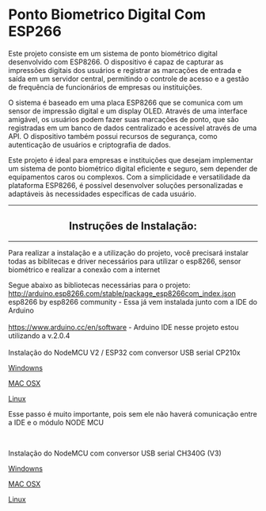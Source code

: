 # Ponto Biometrico Digital Com ESP266
  Este projeto consiste em um sistema de ponto biométrico digital desenvolvido com ESP8266. O dispositivo é capaz de capturar as impressões digitais dos usuários e registrar as marcações de entrada e saída em um servidor central, permitindo o controle de acesso e a gestão de frequência de funcionários de empresas ou instituições.

  O sistema é baseado em uma placa ESP8266 que se comunica com um sensor de impressão digital e um display OLED. Através de uma interface amigável, os usuários podem fazer suas marcações de ponto, que são registradas em um banco de dados centralizado e acessível através de uma API. O dispositivo também possui recursos de segurança, como autenticação de usuários e criptografia de dados.

  Este projeto é ideal para empresas e instituições que desejam implementar um sistema de ponto biométrico digital eficiente e seguro, sem depender de equipamentos caros ou complexos. Com a simplicidade e versatilidade da plataforma ESP8266, é possível desenvolver soluções personalizadas e adaptáveis às necessidades específicas de cada usuário.
<hr>

<samp><h2> <center>Instruções de Instalação:</center>  </h2></samp>
<hr>
Para realizar a instalação e a utilização do projeto, você precisará instalar todas as biblitecas e driver necessários para utilizar o esp8266, sensor biométrico e realizar a conexão com a internet

<br>

Segue abaixo as bibliotecas necessárias para o projeto:
<br>
http://arduino.esp8266.com/stable/package_esp8266com_index.json
<br>
esp8266 by esp8266 community - Essa já vem instalada junto com a IDE do Arduino
<br>  
https://www.arduino.cc/en/software - Arduino IDE nesse projeto estou utilizando a v.2.0.4
<br>  
Instalação do NodeMCU V2 / ESP32 com conversor USB serial CP210x
  
<p><a href="https://s3-sa-east-1.amazonaws.com/robocore-tutoriais/163/CP210x_Windows_Drivers.zip" target="_blank"> Windowns</a> </p>
  
<p><a href="https://s3-sa-east-1.amazonaws.com/robocore-tutoriais/163/CP210x_Mac_OSX_VCP_Driver.zip" target="_blank"> MAC OSX </a></p>
  
<p><a href="https://s3-sa-east-1.amazonaws.com/robocore-tutoriais/163/CP210x_Linux-3-x-x-VCP-Driver-Source.zip" target="_blank"> Linux </a></p>
  
<p>Esse passo é muito importante, pois sem ele não haverá comunicação entre a IDE e o módulo NODE MCU </p>    
  <br>
  
  Instalação do NodeMCU com conversor USB serial CH340G (V3)

<p><a href="https://s3-sa-east-1.amazonaws.com/robocore-tutoriais/163/CH341SER_WINDOWS.zip" target="_blank"> Windowns</a></p> 
  
<p><a href="https://s3-sa-east-1.amazonaws.com/robocore-tutoriais/163/CH341SER_MAC.ZIP" target="_blank"> MAC OSX </a> </p>
  
<p><a href="https://s3-sa-east-1.amazonaws.com/robocore-tutoriais/163/CH341SER_LINUX.ZIP" target="_blank"> Linux </a></p> 
   

